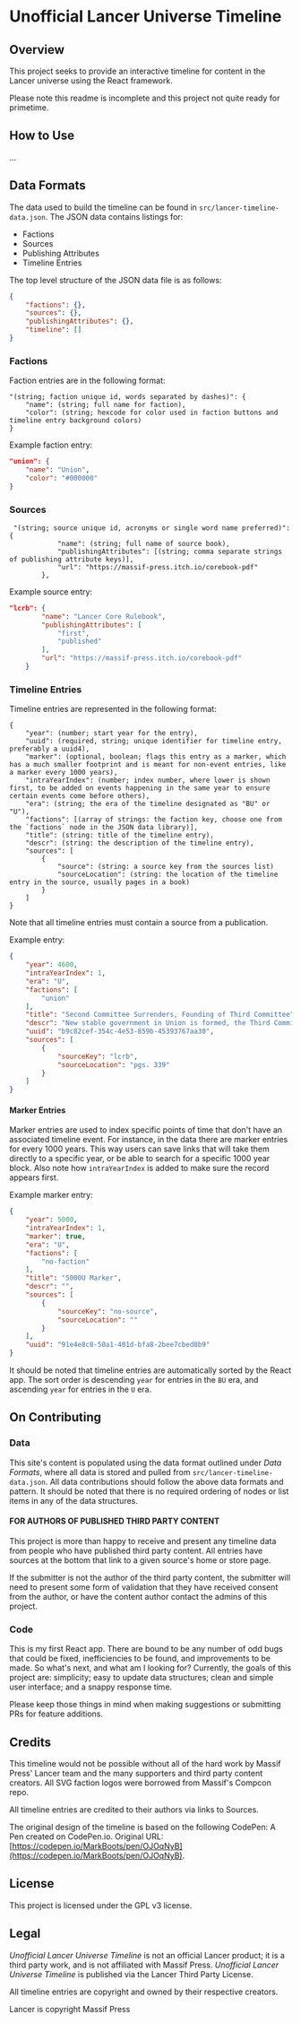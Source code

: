 # Unofficial Lancer Universe Timeline

## Overview

This project seeks to provide an interactive timeline for content in the Lancer universe using the React framework.

Please note this readme is incomplete and this project not quite ready for primetime.

## How to Use

...

## Data Formats

The data used to build the timeline can be found in `src/lancer-timeline-data.json`. The JSON data contains listings for:

- Factions
- Sources
- Publishing Attributes
- Timeline Entries

The top level structure of the JSON data file is as follows:

```json
{
    "factions": {},
    "sources": {},
    "publishingAttributes": {},
    "timeline": []
}
```

### Factions

Faction entries are in the following format:

```text
"(string; faction unique id, words separated by dashes)": {
    "name": (string; full name for faction),
    "color": (string; hexcode for color used in faction buttons and timeline entry background colors)
}
```

Example faction entry:

```json
"union": {
    "name": "Union",
    "color": "#000000"
}
```

### Sources


```text
 "(string; source unique id, acronyms or single word name preferred)": {
            "name": (string; full name of source book),
            "publishingAttributes": [(string; comma separate strings of publishing attribute keys)],
            "url": "https://massif-press.itch.io/corebook-pdf"
        },
```

Example source entry:

```json
"lcrb": {
        "name": "Lancer Core Rulebook",
        "publishingAttributes": [
            "first",
            "published"
        ],
        "url": "https://massif-press.itch.io/corebook-pdf"
    }
```

### Timeline Entries

Timeline entries are represented in the following format:

```text
{
    "year": (number; start year for the entry),
    "uuid": (required, string; unique identifier for timeline entry, preferably a uuid4),
    "marker": (optional, boolean; flags this entry as a marker, which has a much smaller footprint and is meant for non-event entries, like a marker every 1000 years),
    "intraYearIndex": (number; index number, where lower is shown first, to be added on events happening in the same year to ensure certain events come before others),
    "era": (string; the era of the timeline designated as "BU" or "U"),
    "factions": [(array of strings: the faction key, choose one from the `factions` node in the JSON data library)],
    "title": (string: title of the timeline entry),
    "descr": (string: the description of the timeline entry),
    "sources": [
        {
            "source": (string: a source key from the sources list)
            "sourceLocation": (string: the location of the timeline entry in the source, usually pages in a book)
        }
    ]
}
```

Note that all timeline entries must contain a source from a publication.

Example entry:

```json
{
    "year": 4600,
    "intraYearIndex": 1,
    "era": "U",
    "factions": [
        "union"
    ],
    "title": "Second Committee Surrenders, Founding of Third Committee",
    "descr": "New stable government in Union is formed, the Third Committee (ThirdComm). The Union Colonial Mission is immediately dissolved and the Union Administrative Department is reconstituted. Expansion is halted.",
    "uuid": "b9c82cef-354c-4e53-859b-45393767aa30",
    "sources": [
        {
            "sourceKey": "lcrb",
            "sourceLocation": "pgs. 339"
        }
    ]
}
```

#### Marker Entries

Marker entries are used to index specific points of time that don't have an associated timeline event. For instance, in the data there are marker entries for every 1000 years. This way users can save links that will take them directly to a specific year, or be able to search for a specific 1000 year block. Also note how `intraYearIndex` is added to make sure the record appears first.

Example marker entry:

```json
{
    "year": 5000,
    "intraYearIndex": 1,
    "marker": true,
    "era": "U",
    "factions": [
        "no-faction"
    ],
    "title": "5000U Marker",
    "descr": "",
    "sources": [
        {
            "sourceKey": "no-source",
            "sourceLocation": ""
        }
    ],
    "uuid": "91e4e8c0-50a1-401d-bfa8-2bee7cbed0b9"
}
```

It should be noted that timeline entries are automatically sorted by the React app. The sort order is descending `year` for entries in the `BU` era, and ascending `year` for entries in the `U` era.

## On Contributing

### Data

This site's content is populated using the data format outlined under _Data Formats_, where all data is stored and pulled from `src/lancer-timeline-data.json`. All data contributions should follow the above data formats and pattern. It should be noted that there is no required ordering of nodes or list items in any of the data structures.

#### FOR AUTHORS OF PUBLISHED THIRD PARTY CONTENT

This project is more than happy to receive and present any timeline data from people who have published third party content. All entries have sources at the bottom that link to a given source's home or store page.

If the submitter is not the author of the third party content, the submitter will need to present some form of validation that they have received consent from the author, or have the content author contact the admins of this project.

### Code

This is my first React app. There are bound to be any number of odd bugs that could be fixed, inefficiencies to be found, and improvements to be made. So what's next, and what am I looking for? Currently, the goals of this project are: simplicity; easy to update data structures; clean and simple user interface; and a snappy response time.

Please keep those things in mind when making suggestions or submitting PRs for feature additions.

## Credits

This timeline would not be possible without all of the hard work by Massif Press' Lancer team and the many supporters and third party content creators. All SVG faction logos were borrowed from Massif's Compcon repo.

All timeline entries are credited to their authors via links to Sources.

The original design of the timeline is based on the following CodePen:
A Pen created on CodePen.io. Original URL: [https://codepen.io/MarkBoots/pen/OJOqNyB](https://codepen.io/MarkBoots/pen/OJOqNyB).

## License

This project is licensed under the GPL v3 license.

## Legal

_Unofficial Lancer Universe Timeline_ is not an official Lancer product; it is a third party work, and is not affiliated with Massif Press. _Unofficial Lancer Universe Timeline_ is published via the Lancer Third Party License.

All timeline entries are copyright and owned by their respective creators.

Lancer is copyright Massif Press
